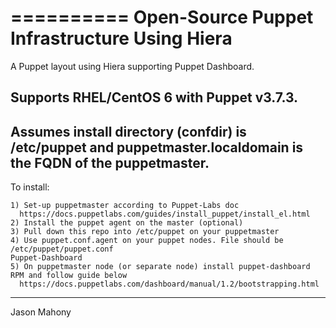==========
Open-Source Puppet Infrastructure Using Hiera
==========

A Puppet layout using Hiera supporting Puppet Dashboard.

## Supports RHEL/CentOS 6 with Puppet v3.7.3.
## Assumes install directory (confdir) is /etc/puppet and puppetmaster.localdomain is the FQDN of the puppetmaster.

To install:

```
1) Set-up puppetmaster according to Puppet-Labs doc
  https://docs.puppetlabs.com/guides/install_puppet/install_el.html
2) Install the puppet agent on the master (optional)
3) Pull down this repo into /etc/puppet on your puppetmaster
4) Use puppet.conf.agent on your puppet nodes. File should be /etc/puppet/puppet.conf
Puppet-Dashboard
5) On puppetmaster node (or separate node) install puppet-dashboard RPM and follow guide below
  https://docs.puppetlabs.com/dashboard/manual/1.2/bootstrapping.html
```
------------
Jason Mahony
